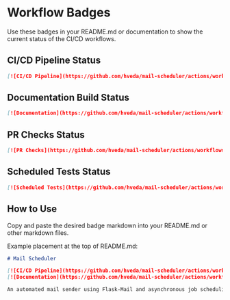 # Workflow Badges

Use these badges in your README.md or documentation to show the current status of the CI/CD workflows.

## CI/CD Pipeline Status

```markdown
[![CI/CD Pipeline](https://github.com/hveda/mail-scheduler/actions/workflows/ci.yml/badge.svg)](https://github.com/hveda/mail-scheduler/actions/workflows/ci.yml)
```

## Documentation Build Status

```markdown
[![Documentation](https://github.com/hveda/mail-scheduler/actions/workflows/docs.yml/badge.svg)](https://github.com/hveda/mail-scheduler/actions/workflows/docs.yml)
```

## PR Checks Status

```markdown
[![PR Checks](https://github.com/hveda/mail-scheduler/actions/workflows/pr-checks.yml/badge.svg)](https://github.com/hveda/mail-scheduler/actions/workflows/pr-checks.yml)
```

## Scheduled Tests Status

```markdown
[![Scheduled Tests](https://github.com/hveda/mail-scheduler/actions/workflows/scheduled-tests.yml/badge.svg)](https://github.com/hveda/mail-scheduler/actions/workflows/scheduled-tests.yml)
```

## How to Use

Copy and paste the desired badge markdown into your README.md or other markdown files.

Example placement at the top of README.md:

```markdown
# Mail Scheduler

[![CI/CD Pipeline](https://github.com/hveda/mail-scheduler/actions/workflows/ci.yml/badge.svg)](https://github.com/hveda/mail-scheduler/actions/workflows/ci.yml)
[![Documentation](https://github.com/hveda/mail-scheduler/actions/workflows/docs.yml/badge.svg)](https://github.com/hveda/mail-scheduler/actions/workflows/docs.yml)

An automated mail sender using Flask-Mail and asynchronous job scheduling with RQ.
```
